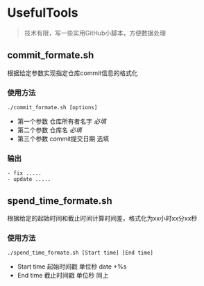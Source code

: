 # UsefulTools

> 技术有限，写一些实用GitHub小脚本，方便数据处理

## commit_formate.sh

根据给定参数实现指定仓库commit信息的格式化

### 使用方法
```shell
./commit_formate.sh [options]
```
- 第一个参数 仓库所有者名字 *必填*
- 第二个参数 仓库名 *必填*
- 第三个参数 commit提交日期 选填

### 输出
```
- fix .....
- update .....
```

## spend_time_formate.sh

根据给定的起始时间和截止时间计算时间差，格式化为xx小时xx分xx秒

### 使用方法
```shell
./spend_time_formate.sh [Start time] [End time]
```
- Start time 起始时间戳 单位秒 date +%s
- End time 截止时间戳 单位秒 同上
